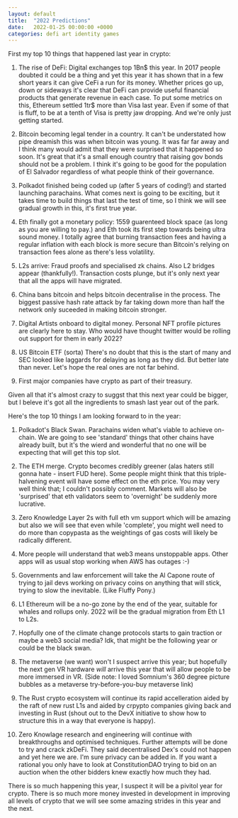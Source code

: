 ```yaml
---
layout: default
title:  "2022 Predictions"
date:   2022-01-25 00:00:00 +0000
categories: defi art identity games
---
```


First my top 10 things that happened last year in crypto:

1. The rise of DeFi: Digital exchanges top 1Bn$ this year. In 2017 people doubted it could be a thing and yet this year it has shown that in a few short years it can give CeFi a run for its money. Whether prices go up, down or sideways it's clear that DeFi can provide useful financial products that generate revenue in each case. To put some metrics on this, Ethereum settled 1tr$ more than Visa last year. Even if some of that is fluff, to be at a tenth of Visa is pretty jaw dropping. And we're only just getting started.

1. Bitcoin becoming legal tender in a country. It can't be understated how pipe dreamish this was when bitcoin was young. It was far far away and I think many would admit that they were surprised that it happened so soon. It's great that it's a small enough country that raising gov bonds should not be a problem. I think it's going to be good for the population of El Salvador regardless of what people think of their governance.

1. Polkadot finished being coded up (after 5 years of coding!) and started launching parachains. What comes next is going to be exciting, but it takes time to build things that last the test of time, so I think we will see gradual growth in this, it's first true year.

1. Eth finally got a monetary policy: 1559 guarenteed block space (as long as you are willing to pay.) and Eth took its first step towards being ultra sound money. I totally agree that burning transaction fees and having a regular inflation with each block is more secure than Bitcoin's relying on transaction fees alone as there's less volatility.

1. L2s arrive: Fraud proofs and specialised zk chains. Also L2 bridges appear (thankfully!). Transaction costs plunge, but it's only next year that all the apps will have migrated.

1. China bans bitcoin and helps bitcoin decentralise in the process. The biggest passive hash rate attack by far taking down more than half the network only suceeded in making bitcoin stronger.

1. Digital Artists onboard to digital money. Personal NFT profile pictures are clearly here to stay. Who would have thought twitter would be rolling out support for them in early 2022?

1. US Bitcoin ETF (sorta)
There's no doubt that this is the start of many and SEC looked like laggards for delaying as long as they did. But better late than never. Let's hope the real ones are not far behind.

1. First major companies have crypto as part of their treasury.

Given all that it's almost crazy to suggst that this next year could be bigger, but I beleve it's got all the ingredients to smash last year out of the park.

Here's the top 10 things I am looking forward to in the year:

1. Polkadot's Black Swan. Parachains widen what's viable to achieve on-chain. We are going to see 'standard' things that other chains have already built, but it's the wierd and wonderful that no one will be expecting that will get this top slot.

1. The ETH merge. Crypto becomes credibly greener (alas haters still gonna hate - insert FUD here). Some people might think that this triple-halvening event will have some effect on the eth price. You may very well think that; I couldn't possibly comment. Markets will also be 'surprised' that eth validators seem to 'overnight' be suddenly more lucrative.

1. Zero Knowledge Layer 2s with full eth vm support which will be amazing but also we will see that even while 'complete', you might well need to do more than copypasta as the weightings of gas costs will likely be radically different.

1. More people will understand that web3 means unstoppable apps. Other apps will as usual stop working when AWS has outages :-)

1. Governments and law enforcement will take the Al Capone route of trying to jail devs working on privacy coins on anything that will stick, trying to slow the inevitable. (Like Fluffy Pony.)

1. L1 Ethereum will be a no-go zone by the end of the year, suitable for whales and rollups only. 2022 will be the gradual migration from Eth L1 to L2s.

1. Hopfully one of the climate change protocols starts to gain traction or maybe a web3 social media? Idk, that might be the following year or could be the black swan.

1. The metaverse (we want) won't I suspect arrive this year; but hopefully the next gen VR hardware *will* arrive this year that will allow people to be more immersed in VR. (Side note: I loved Somnium's 360 degree picture bubbles as a metaverse try-before-you-buy metaverse link)

1. The Rust crypto ecosystem will continue its rapid accelleration aided by the raft of new rust L1s and aided by crpypto companies giving back and investing in Rust (shout out to the DevX initiative to show how to structure this in a way that everyone is happy).

1. Zero Knowlage research and engineering will continue with breakthroughs and optimised techniques. Further attempts will be done to try and crack zkDeFi. They said decentralised Dex's could not happen and yet here we are. I'm sure privacy can be added in. If you want a rational you only have to look at ConstitutionDAO trying to bid on an auction when the other bidders knew exactly how much they had.

There is so much happening this year, I suspect it will be a pivitol year for crypto. There is so much more money invested in development in improving all levels of crypto that we will see some amazing strides in this year and the next.

